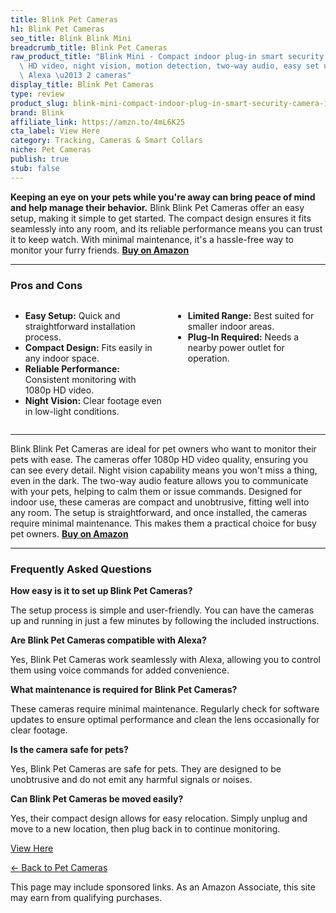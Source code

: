 ```yaml
---
title: Blink Pet Cameras
h1: Blink Pet Cameras
seo_title: Blink Blink Mini
breadcrumb_title: Blink Pet Cameras
raw_product_title: "Blink Mini - Compact indoor plug-in smart security camera, 1080p\
  \ HD video, night vision, motion detection, two-way audio, easy set up, Works with\
  \ Alexa \u2013 2 cameras"
display_title: Blink Pet Cameras
type: review
product_slug: blink-mini-compact-indoor-plug-in-smart-security-camera-1080p-hd-video-d80e6ac3
brand: Blink
affiliate_link: https://amzn.to/4mL6K25
cta_label: View Here
category: Tracking, Cameras & Smart Collars
niche: Pet Cameras
publish: true
stub: false
---
```


<div id="intro" class="full-width">
  <p><strong>Keeping an eye on your pets while you're away can bring peace of mind and help manage their behavior.</strong> Blink Blink Pet Cameras offer an easy setup, making it simple to get started. The compact design ensures it fits seamlessly into any room, and its reliable performance means you can trust it to keep watch. With minimal maintenance, it's a hassle-free way to monitor your furry friends. <a href="https://amzn.to/4mL6K25" rel="nofollow sponsored noopener" target="_blank"><strong>Buy on Amazon</strong></a></p>
</div>

<hr />
<h3 id="pros-cons">Pros and Cons</h3>
<div class="pc-grid" style="display:grid;grid-template-columns:1fr 1fr;gap:16px;">
  <ul>
    <li><strong>Easy Setup:</strong> Quick and straightforward installation process.</li>
    <li><strong>Compact Design:</strong> Fits easily in any indoor space.</li>
    <li><strong>Reliable Performance:</strong> Consistent monitoring with 1080p HD video.</li>
    <li><strong>Night Vision:</strong> Clear footage even in low-light conditions.</li>
  </ul>
  <ul>
    <li><strong>Limited Range:</strong> Best suited for smaller indoor areas.</li>
    <li><strong>Plug-In Required:</strong> Needs a nearby power outlet for operation.</li>
  </ul>
</div>
<hr />

<div class="full-width">
  <p>Blink Blink Pet Cameras are ideal for pet owners who want to monitor their pets with ease. The cameras offer 1080p HD video quality, ensuring you can see every detail. Night vision capability means you won't miss a thing, even in the dark. The two-way audio feature allows you to communicate with your pets, helping to calm them or issue commands. Designed for indoor use, these cameras are compact and unobtrusive, fitting well into any room. The setup is straightforward, and once installed, the cameras require minimal maintenance. This makes them a practical choice for busy pet owners. <a href="https://amzn.to/4mL6K25" rel="nofollow sponsored noopener" target="_blank"><strong>Buy on Amazon</strong></a></p>
</div>

<hr />
<h3 id="faqs">Frequently Asked Questions</h3>

<p><strong>How easy is it to set up Blink Pet Cameras?</strong></p>
<p>The setup process is simple and user-friendly. You can have the cameras up and running in just a few minutes by following the included instructions.</p>

<p><strong>Are Blink Pet Cameras compatible with Alexa?</strong></p>
<p>Yes, Blink Pet Cameras work seamlessly with Alexa, allowing you to control them using voice commands for added convenience.</p>

<p><strong>What maintenance is required for Blink Pet Cameras?</strong></p>
<p>These cameras require minimal maintenance. Regularly check for software updates to ensure optimal performance and clean the lens occasionally for clear footage.</p>

<p><strong>Is the camera safe for pets?</strong></p>
<p>Yes, Blink Pet Cameras are safe for pets. They are designed to be unobtrusive and do not emit any harmful signals or noises.</p>

<p><strong>Can Blink Pet Cameras be moved easily?</strong></p>
<p>Yes, their compact design allows for easy relocation. Simply unplug and move to a new location, then plug back in to continue monitoring.</p>
<p><a class="btn" href="https://amzn.to/4mL6K25" target="_blank" rel="nofollow sponsored noopener">View Here</a></p>
<p><a href="/roundups/tracking-cameras-smart-collars/pet-cameras/">← Back to Pet Cameras</a></p>
<aside class="disclosure">This page may include sponsored links. As an Amazon Associate, this site may earn from qualifying purchases.</aside>
